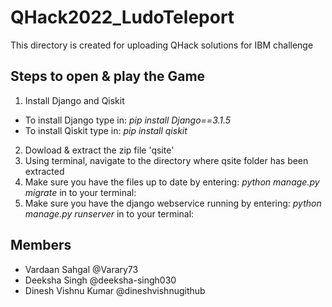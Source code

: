 # QHack2022_LudoTeleport
This directory is created for uploading QHack solutions for IBM challenge

## Steps to open & play the Game
1. Install Django and Qiskit
 - To install Django type in: _pip install Django==3.1.5_
 - To install Qiskit type in: _pip install qiskit_
2. Dowload & extract the zip file 'qsite'
3. Using terminal, navigate to the directory where qsite folder has been extracted
4. Make sure you have the files up to date by entering: _python manage.py migrate_ in to your terminal:
5. Make sure you have the django webservice running by entering: _python manage.py runserver_ in to your terminal:

## Members
 - Vardaan Sahgal @Varary73
 - Deeksha Singh @deeksha-singh030 
 - Dinesh Vishnu Kumar @dineshvishnugithub
